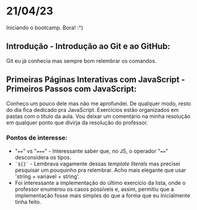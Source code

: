 # 21/04/23

Iniciando o bootcamp.
Bora! :^)

## Introdução - Introdução ao Git e ao GitHub:
Git eu já conhecia mas sempre bom relembrar os comandos.

## Primeiras Páginas Interativas com JavaScript - Primeiros Passos com JavaScript:
Conheço um pouco dele mas não me aprofundei.
De qualquer modo, resto do dia fica dedicado pra JavaScript.
Exercícios estão organizados em pastas com o título da aula.
Vou deixar um comentário na minha resolução em qualquer ponto que divirja da resolução do professor.

### Pontos de interesse:
- "`==`" vs "`===`" - Interessante saber que, no JS, o operador "`==`" desconsidera os tipos.
- `` `${}` `` - Lembrava vagamente dessas *template literals* mas precisei pesquisar um pouquinho pra relembrar. Acho mais elegante que usar 'string + variavel + string'.
- Foi interessante a implementação do último exercício da lista, onde o professor enumerou os casos possíveis e, assim, permitiu que a implementação fosse mais simples do que a forma que eu inicialmente tinha feito.